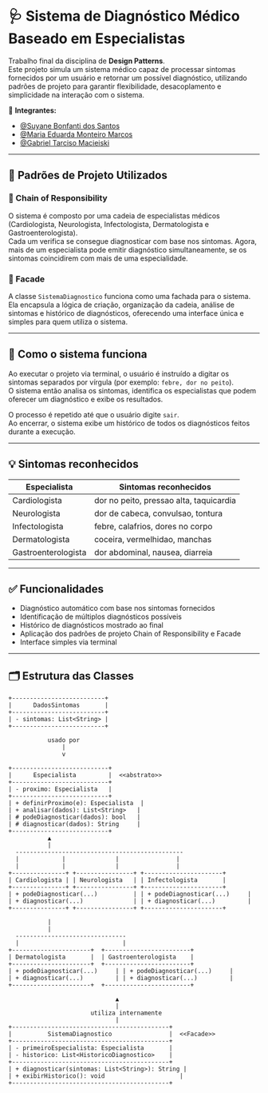 # 🩺 Sistema de Diagnóstico Médico Baseado em Especialistas

Trabalho final da disciplina de **Design Patterns**.  
Este projeto simula um sistema médico capaz de processar sintomas fornecidos por um usuário e retornar um possível diagnóstico, utilizando padrões de projeto para garantir flexibilidade, desacoplamento e simplicidade na interação com o sistema.

👥 **Integrantes:**
- [@Suyane Bonfanti dos Santos](https://github.com/suyane924)
- [@Maria Eduarda Monteiro Marcos](https://github.com/Guna-ME) 
- [@Gabriel Tarciso Macieiski](https://github.com/GTM16) 

---

## 📌 Padrões de Projeto Utilizados

### 🔗 Chain of Responsibility

O sistema é composto por uma cadeia de especialistas médicos (Cardiologista, Neurologista, Infectologista, Dermatologista e Gastroenterologista).  
Cada um verifica se consegue diagnosticar com base nos sintomas. Agora, mais de um especialista pode emitir diagnóstico simultaneamente, se os sintomas coincidirem com mais de uma especialidade.

### 🧱 Facade

A classe `SistemaDiagnostico` funciona como uma fachada para o sistema. Ela encapsula a lógica de criação, organização da cadeia, análise de sintomas e histórico de diagnósticos, oferecendo uma interface única e simples para quem utiliza o sistema.

---

## 🧪 Como o sistema funciona

Ao executar o projeto via terminal, o usuário é instruído a digitar os sintomas separados por vírgula (por exemplo: `febre, dor no peito`).  
O sistema então analisa os sintomas, identifica os especialistas que podem oferecer um diagnóstico e exibe os resultados.

O processo é repetido até que o usuário digite `sair`.  
Ao encerrar, o sistema exibe um histórico de todos os diagnósticos feitos durante a execução.

---

## 💡 Sintomas reconhecidos

| Especialista          | Sintomas reconhecidos                          |
|-----------------------|-----------------------------------------------|
| Cardiologista         | dor no peito, pressao alta, taquicardia       |
| Neurologista          | dor de cabeca, convulsao, tontura              |
| Infectologista        | febre, calafrios, dores no corpo               |
| Dermatologista        | coceira, vermelhidao, manchas                  |
| Gastroenterologista   | dor abdominal, nausea, diarreia                |

---

## ✅ Funcionalidades

- Diagnóstico automático com base nos sintomas fornecidos
- Identificação de múltiplos diagnósticos possíveis
- Histórico de diagnósticos mostrado ao final
- Aplicação dos padrões de projeto Chain of Responsibility e Facade
- Interface simples via terminal

---

## 🗂️ Estrutura das Classes

```plaintext
+--------------------------+
|      DadosSintomas       |
+--------------------------+
| - sintomas: List<String> |
+--------------------------+

           usado por
               |
               v

+---------------------------+
|      Especialista         |  <<abstrato>>
+---------------------------+
| - proximo: Especialista   |
+---------------------------+
| + definirProximo(e): Especialista  |
| + analisar(dados): List<String>   |
| # podeDiagnosticar(dados): bool   |
| # diagnosticar(dados): String     |
+---------------------------+
           ▲
           |
  -----------------------------------------------
  |            |              |                |
  |            |              |                |
+---------------+ +----------------+ +----------------------+
| Cardiologista | | Neurologista   | | Infectologista       |
+---------------+ +----------------+ +----------------------+
| + podeDiagnosticar(...)          | | + podeDiagnosticar(...)     |
| + diagnosticar(...)              | | + diagnosticar(...)         |
+---------------+ +----------------+ +----------------------+

           |
           |         
  -------------------------------
  |                             |
+----------------------+  +------------------------+
| Dermatologista       |  | Gastroenterologista    |
+----------------------+  +------------------------+
| + podeDiagnosticar(...)     | | + podeDiagnosticar(...)     |
| + diagnosticar(...)         | | + diagnosticar(...)         |
+----------------------+  +------------------------+

                              ▲
                              |
                       utiliza internamente
                              |
+--------------------------------------------+
|          SistemaDiagnostico                |  <<Facade>>
+--------------------------------------------+
| - primeiroEspecialista: Especialista       |
| - historico: List<HistoricoDiagnostico>    |
+--------------------------------------------+
| + diagnosticar(sintomas: List<String>): String |
| + exibirHistorico(): void                     |
+--------------------------------------------+

